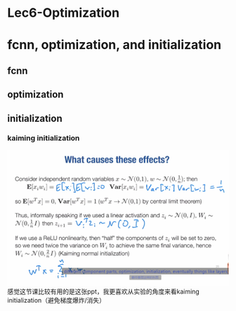 # Lec6-Optimization

# fcnn, optimization, and initialization

## fcnn
## optimization
## initialization
### kaiming initialization
![alt text](image.png)
感觉这节课比较有用的是这张ppt，我更喜欢从实验的角度来看kaiming initialization（避免梯度爆炸/消失）
